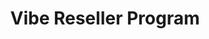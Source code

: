 ---
title: Vibe Reseller Program
stylesPath: css/reseller.sass

hero:
  title: Vibe Reseller Program
  body: The Vibe Reseller Program provides tools and resources for our resellers in the US so they can explore and deliver Vibe solutions to customers. Learn how to unlock new opportunities, differentiate your services, and grow your business as a Vibe partner.
  figure: img/reseller/hero.png
  cta:
    title: Become a partner today
    class: is-black is-rounded is-medium
    url: /contact/become-a-reseller/
feature_columns:
  title: Who is this for?
  body: Vibe's Reseller Program is the perfect match if you're
  card_background_color: white
  features:
    - title: |
        A national

        IT vendor
      body: If you are an established IT solution vendor with a national wide customer base.
      figure: img/reseller/who-1.png
      background_color: white
      url: /contact/reseller-support/
      target: _blank
      cta:
        title: Learn more
        class: is-black is-rounded is-outlined is-medium
    - title: |
        A managed

        service provider
      body: If you're an MSP that maintains and services information system infrastructures for other enterprises.
      figure: img/reseller/who-2.png
      background_color: white
      url: /contact/reseller-support/
      target: _blank
      cta:
        title: Learn more
        class: is-black is-rounded is-outlined is-medium
    - title: |
        A system

        integrator
      body: If you're an SI that specializes in AV or venue installation and management for medium-sized enterprises.
      figure: img/reseller/who-3.png
      background_color: white
      url: /contact/reseller-support/
      target: _blank
      cta:
        title: Learn more
        class: is-black is-rounded is-outlined is-medium
benefits:
  title: Reseller program benefits
  features:
    - title: Develop new solutions
      body: Deliver a complete solution to your customers combining Vibe products with your unique capabilities.
      figure: img/reseller/benefit-1.png
    - title: Priority support
      body: Get priority partner support at Vibe through dedicated support channel.
      figure: img/reseller/benefit-2.png
    - title: Competitive pricing
      body: We’ll provide reseller pricing to partners for finding and developing opportunities to sell our products and solutions.
      figure: img/reseller/benefit-3.png
    - title: Differentiate your offerings
      body: Introduce new products and services to your market place.
      figure: img/reseller/benefit-4.png
    - title: Rich media content
      body: Exclusive access to e-marketing resources and co-marketing opportunities.
      figure: img/reseller/benefit-5.png
  cta:
    title: Apply now
    class: is-black is-rounded is-outlined
    target: _blank
    url: /contact/become-a-reseller/
faq:
  title: FAQ
  items:
    - title: How to qualify as a Vibe Reseller?
      body: First, review the program qualification criteria below against your business needs and capabilities. Next, fill out the partner application form, which will be reviewed by our Business Dev team, who will then reach out for next steps.
    - title: What’s the basic qualification?
      body: You must be a US based formal business entity. You must be able to provide Vibe with your Reseller Permit. You must agree to our Reseller Agreement terms.
    - title: Where can I learn more about the program?
      body: You can reach out to our Business Dev team with this contact form.
bottom_cta:
  title: Still have questions?
  cta:
    title: Contact Sales
    url: /contact/reseller-support/
    class: is-black is-outlined
---